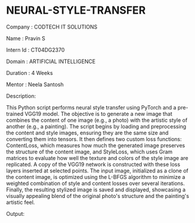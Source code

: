 # NEURAL-STYLE-TRANSFER

Company : CODTECH IT SOLUTIONS

Name : Pravin S

Intern Id : CT04DG2370

Domain : ARTIFICIAL INTELLIGENCE

Duration : 4 Weeks

Mentor : Neela Santosh

Description:

This Python script performs neural style transfer using PyTorch and a pre-trained VGG19 model. The objective is to generate a new image that combines the content of one image (e.g., a photo) with the artistic style of another (e.g., a painting). The script begins by loading and preprocessing the content and style images, ensuring they are the same size and converting them into tensors. It then defines two custom loss functions: ContentLoss, which measures how much the generated image preserves the structure of the content image, and StyleLoss, which uses Gram matrices to evaluate how well the texture and colors of the style image are replicated. A copy of the VGG19 network is constructed with these loss layers inserted at selected points. The input image, initialized as a clone of the content image, is optimized using the L-BFGS algorithm to minimize a weighted combination of style and content losses over several iterations. Finally, the resulting stylized image is saved and displayed, showcasing a visually appealing blend of the original photo's structure and the painting's artistic feel.

Output:

